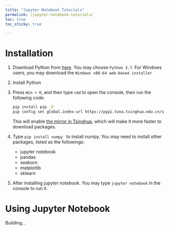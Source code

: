 ```yaml
---
title: "Jupyter Notebook Tutorials"
permalink: /jupyter-notebook-tutorials/
toc: true
toc_sticky: true

---
```


# Installation

1. Download Python from [here](https://www.python.org/downloads/). You may choose `Python 3.7`. For Windows users, you may download the `Windows x86-64 web-based installer`

2. Install Python

3. Press `Win + R`, and then type `cmd` to open the console, then run the following code:

   ```bash
   pip install pip -U
   pip config set global.index-url https://pypi.tuna.tsinghua.edu.cn/simple
   ```

   This will enable [the mirror in Tsinghua](https://mirror.tuna.tsinghua.edu.cn/help/pypi/), which will make it more faster to download packages.

4. Type `pip install numpy ` to install numpy. You may need to install other packages, listed as the followings:

   - jupyter notebook
   - pandas
   - seaborn
   - matplotlib
   - sklearn

5. After installing jupyter notebook. You may type `jupyter notebook`  in the console to run it.

# Using Jupyter Notebook

Building...
